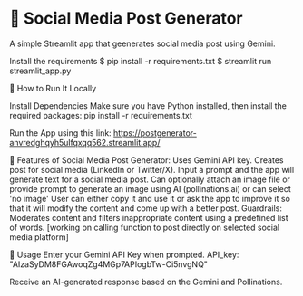 # 💬 Social Media Post Generator

A simple Streamlit app that geenerates social media post using Gemini. 


Install the requirements
$ pip install -r requirements.txt
$ streamlit run streamlit_app.py


🚀 How to Run It Locally

Install Dependencies Make sure you have Python installed, then install the required packages: pip install -r requirements.txt

Run the App using this link: https://postgenerator-anvredghqyh5ulfqxqq562.streamlit.app/

🏥 Features of Social Media Post Generator: 
Uses Gemini API key. Creates post for social media (LinkedIn or Twitter/X). 
Input a prompt and the app will generate text for a social media post. 
Can optionally attach an image file or provide prompt to generate an image using AI (pollinations.ai) or can select 'no image'
User can either copy it and use it or ask the app to improve it so that it will modify the content and come up with a better post. 
Guardrails: Moderates content and filters inappropriate content using a predefined list of words. 
[working on calling function to post directly on selected social media platform]

🔑 Usage Enter your Gemini API Key when prompted. API_key: "AIzaSyDM8FGAwoqZg4MGp7APIogbTw-Ci5nvgNQ"

Receive an AI-generated response based on the Gemini and Pollinations.
